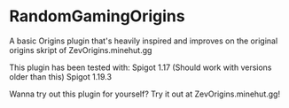 # RandomGamingOrigins
A basic Origins plugin that's heavily inspired and improves on the original origins skript of ZevOrigins.minehut.gg

This plugin has been tested with:
Spigot 1.17 (Should work with versions older than this)
Spigot 1.19.3

Wanna try out this plugin for yourself? Try it out at ZevOrigins.minehut.gg!
